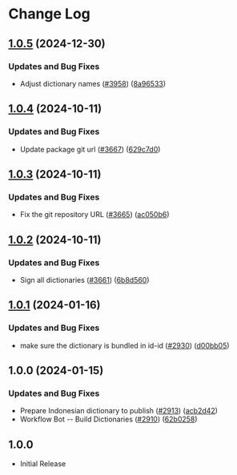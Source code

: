 # Change Log

## [1.0.5](https://github.com/khulnasoft/codetypo/compare/@codetypo/dict-id-id@1.0.4...@codetypo/dict-id-id@1.0.5) (2024-12-30)


### Updates and Bug Fixes

* Adjust dictionary names ([#3958](https://github.com/khulnasoft/codetypo/issues/3958)) ([8a96533](https://github.com/khulnasoft/codetypo/commit/8a96533bec21280103740868b81559437c413501))

## [1.0.4](https://github.com/khulnasoft/codetypo/compare/@codetypo/dict-id-id@1.0.3...@codetypo/dict-id-id@1.0.4) (2024-10-11)


### Updates and Bug Fixes

* Update package git url ([#3667](https://github.com/khulnasoft/codetypo/issues/3667)) ([629c7d0](https://github.com/khulnasoft/codetypo/commit/629c7d0a5e1bacad1d3874b1f8372edc3494ef97))

## [1.0.3](https://github.com/khulnasoft/codetypo/compare/@codetypo/dict-id-id@1.0.2...@codetypo/dict-id-id@1.0.3) (2024-10-11)


### Updates and Bug Fixes

* Fix the git repository URL ([#3665](https://github.com/khulnasoft/codetypo/issues/3665)) ([ac050b6](https://github.com/khulnasoft/codetypo/commit/ac050b697d57820109995e92fac5ccc32ced1723))

## [1.0.2](https://github.com/khulnasoft/codetypo/compare/@codetypo/dict-id-id@1.0.1...@codetypo/dict-id-id@1.0.2) (2024-10-11)


### Updates and Bug Fixes

* Sign all dictionaries ([#3661](https://github.com/khulnasoft/codetypo/issues/3661)) ([6b8d560](https://github.com/khulnasoft/codetypo/commit/6b8d560cf51a593458ce42bca415859f872cfc97))

## [1.0.1](https://github.com/khulnasoft/codetypo/compare/@codetypo/dict-id-id@1.0.0...@codetypo/dict-id-id@1.0.1) (2024-01-16)


### Updates and Bug Fixes

* make sure the dictionary is bundled in id-id ([#2930](https://github.com/khulnasoft/codetypo/issues/2930)) ([d00bb05](https://github.com/khulnasoft/codetypo/commit/d00bb05d2ccc35aebc4e33665003c5b185af8fac))

## 1.0.0 (2024-01-15)


### Updates and Bug Fixes

* Prepare Indonesian dictionary to publish ([#2913](https://github.com/khulnasoft/codetypo/issues/2913)) ([acb2d42](https://github.com/khulnasoft/codetypo/commit/acb2d422ab4b0092e96916a84ea17694868b96a2))
* Workflow Bot -- Build Dictionaries ([#2910](https://github.com/khulnasoft/codetypo/issues/2910)) ([62b0258](https://github.com/khulnasoft/codetypo/commit/62b025869fd385ca340dce8e39396aba1d932ae0))

## 1.0.0

- Initial Release
